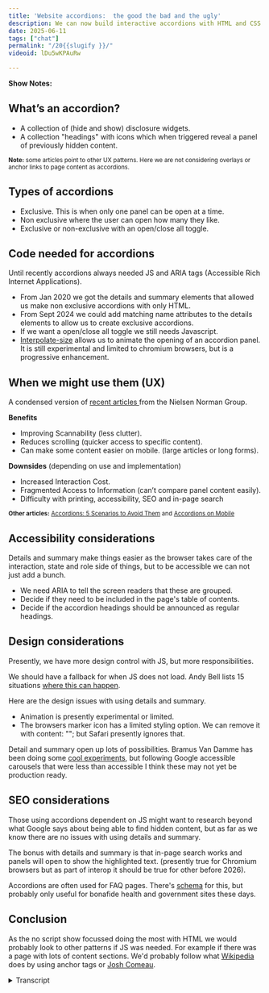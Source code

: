 ```yaml
---
title: 'Website accordions:  the good the bad and the ugly'
description: We can now build interactive accordions with HTML and CSS only, but should we?
date: 2025-06-11
tags: ["chat"]
permalink: "/20{{slugify }}/"
videoid: lDu5wKPAuRw

---
```


 **Show Notes:**

## What’s an accordion?
  - A collection of (hide and show) disclosure widgets.
  - A collection "headings" with icons which when triggered reveal a panel of previously hidden content.

<small>
<strong>Note:</strong> some articles point to other UX patterns. Here we are not considering overlays or anchor links to page content as accordions.
</small>

## Types of accordions

- Exclusive. This is when only one panel can be open at a time. 
- Non exclusive where the user can open how many they like.
- Exclusive or non-exclusive with an open/close all toggle.

## Code needed for accordions
 
 Until recently accordions always needed JS and ARIA tags (Accessible Rich Internet Applications). 

 - From Jan  2020 we got the details and summary elements that allowed us make non exclusive accordions with only HTML.
 - From Sept 2024 we could add matching name attributes to the details elements to allow us to create exclusive accordions.
 -  If we want a open/close all toggle we still needs Javascript.
 - [Interpolate-size](https://developer.mozilla.org/en-US/docs/Web/CSS/interpolate-size) allows us to animate the opening of an accordion panel. It is still experimental and limited to chromium browsers, but is a progressive enhancement.

 ## When we might use them (UX)

 A condensed version of [recent articles ](https://www.nngroup.com/articles/accordions-on-desktop/) from the Nielsen Norman Group.

 **Benefits**

 - Improving Scannability (less clutter).
 - Reduces scrolling (quicker access to specific content).
 - Can make some content easier on mobile. (large articles or long forms).

 **Downsides** (depending on use and implementation)

 - Increased Interaction Cost.
 - Fragmented Access to Information (can’t compare panel content easily).
 - Difficulty with printing, accessibility, SEO and in-page search

 <small>
<strong>Other articles:</strong> 
<a href="https://www.youtube.com/watch?v=c8I7rplPN8I">Accordions: 5 Scenarios to Avoid Them</a>   and 
<a href="https://www.youtube.com/watch?v=bKZjnqRsxzo">Accordions on Mobile</a>
</small>

 ## Accessibility  considerations

 Details and summary make things easier as the browser takes care of the interaction, state and role side of things, but to be accessible we can not just add a bunch.

 - We need ARIA to tell the screen readers that these are grouped.
 - Decide if they need to be included in the page's table of contents. 
 - Decide if the accordion headings should be announced as regular headings.

 
 ## Design considerations

 Presently, we have more design control with JS, but more responsibilities. 
 
 We should have a fallback for when JS does not load. Andy Bell lists 15 situations [where this can happen](https://piccalil.li/blog/a-handful-of-reasons-javascript-wont-be-available/).

 Here are the design issues with using details and summary.

 - Animation is presently experimental or limited.
 - The browsers marker icon has a limited styling option. We can remove it with content: ""; but Safari presently ignores that. 

Detail and summary open up lots of possibilities. Bramus Van Damme has been doing some [cool experiments](https://developer.chrome.com/blog/styling-details), but following Google accessible carousels that were less than accessible I think these may not yet be production ready.

 ## SEO considerations

Those using accordions dependent on JS might want to research beyond what Google says about being able to find hidden content, but as far as we know there are no issues with using details and summary.

The bonus with details and summary is that in-page search works and panels will open to show the highlighted text. (presently true for Chromium browsers but as part of interop it should be true for other before 2026).

Accordions are often used for FAQ pages. There's [schema](https://developers.google.com/search/docs/appearance/structured-data/faqpage) for this, but probably only useful for bonafide health and government sites these days.

## Conclusion

As the no script show focussed doing the most with HTML  we would probably look to other patterns if JS was needed.  For example if there was a page with lots of content sections. We'd probably follow what [Wikipedia](https://en.wikipedia.org/wiki/Accordion) does by using anchor tags or [Josh Comeau](https://www.joshwcomeau.com/animation/partial-keyframes/).

<details> 
<summary>Transcript</summary>

[00:00:05] **Nathan Wrigley:** Hello there and welcome to the No Script Show.

This is the first in our series looking at various components that make up a website. Today we're gonna be talking about accordions. The format for this series is that we'll first talk about the components in terms of when they may be helpful in the light of UX or not, but also we'll be looking at them in terms of accessibility and SEO considerations.

We'll also talk about the code needed. But as this goes out as an audio podcast, we'll also follow this episode up with a part two. This will be video content that looks at some code snippets and working examples. And as always, the person actually doing the real work is David Waumsley. Hello David. 

[00:00:48] **David Waumsley:** Hello.

Yeah, so hopefully this format will work. And I had this idea a long time ago, and I built this sort of site for my own use called the Intrinsic Framework. It's a bit of a joke name, I can't think what else to call it. Where I was collecting all these snippets I got from other people and, things that I might use.

And when we did our show builds, we did three of these builds. Basically, I used the same pile of snippets. So I thought what we'll do is we'll try and brand, that, that whole thing. To match with this so we can talk about stuff and then we can actually show some of these snippets as well that anyone can use if they wanna take away and use them or tell me where I've got things wrong.

That would be helpful too. So 

[00:01:30] **Nathan Wrigley:** we're gonna have two websites in effect. We're gonna have one with the content, like the stuff we talk about, the podcast, the videos, that kind of thing. But then also there'll be a, a. Different layer, the intrinsic framework layer where you can go and see how these examples work and find the code and things like that.

[00:01:48] **David Waumsley:** Exactly. So we, I mean we're, all putting it on the no script show. So we've got, we, did it anyway. I did some solo videos, didn't I? Which we characterized as learn. There were short videos where we talked about code or I talked about code then on my own, but now I'm gonna do it with you 'cause it's a lot more entertaining when I.

yeah, so we can actually bring up the show notes 'cause we have got some notes to talk around. Here we are. Okay. Yeah. 

[00:02:16] **Nathan Wrigley:** So this is gonna be available at no script show slash 20 if you want to get in touch with us. And today it's all accordions all the way down. 

[00:02:25] **David Waumsley:** Yeah. The good, bad, and ugly. That's why I don't, it's a bit more like click bait, isn't it?

That it is. yeah. So we've got notes. So first of all, I guess we ought to start with defining what an accordion is. So I've got a couple of. Definitions, if you like, which I've seen from various places. One is that it's a collection of hide and show disclosure widgets, which is generally a sort of W three C kind of term for these things, disclosure widgets, and then other people.

I think people like the Nielsen Norman Group. Or is it Norman Nielsen Group? I always forget. Anyway, yes, the UX people, I think they would refer to it as a collection of headings with icons that when triggered would reveal a panel of previously hidden content and. I've put a little note on this one actually, because I looked through a few articles preparing for this and talking about, design of our accord, accordions.

And, a lot of those when I went to the example sites, and it could be that the example sites had changed, but they weren't actually what we would think as accordions where something drops down below. They were sometimes overlays, they were sometimes, just anchor text, go into somewhere else on the page.

so for, this, we're really thinking of accordions as those, know, drop down. Kind of things, little disclosure, which is, 

[00:03:54] **Nathan Wrigley:** yeah. can I tell you what I would've said prior to reading your show notes here? I would've just said, yeah, basically it's a bunch of horizontal titles. Really? Yeah. And you click on it and then something.

Peers, usually with some kind of transition, like a slide out or something like that. And you've got this option to open and close. Sometimes you open multiple, close multiple, have one open at a time, those kind of things. But I guess it comes from the instrument, doesn't it? That you know the accordion, like a piano with a squeeze box in between the idea that it gets bigger and gets smaller.

Yeah, it, but it goes sideways word, isn't it? Yeah, definitely go sideways as opposed to up and down, but I'm imagining that's where it comes from anyway. But, always to do with JavaScript. There's always an element of JavaScript in there because things have been hidden and they need to be revealed in some way.

that's, and that's, 

[00:04:44] **David Waumsley:** and that's why we're talking about Yeah. Because we can now do it with HTML and CSS and have it accessible, but, nice. But, next thing I've got here is obviously the types of accordion that we have. 'cause they do have names. I didn't know this. So an exclusive accordion is when, I think this is typical expected behavior of accordion that when you open one with a trigger or the heading a panel, the other ones will close.

So you only keep one open at a time. So they work as a group, but there is the non-exclusive. accordion where you can open as many as you like. and then we have the kind of inclusive or non-inclusive where there is an open and close or toggle where you can just open them all up or close them all up if you want, which is quite handy.

it's curious, 

[00:05:34] **Nathan Wrigley:** ju just thinking about it, it's curious that this is something that's become a normal design pattern. Because I'm imagining when the browsers first started implementing things in HDML, that probably this wasn't even on anybody's radar. And then some, yeah. Some ingenious person thought, gosh, there's too much here.

Is there any way of making it less, getting rid of half of the content that we've got, but somehow discoverable by the user. Yeah. And and now it's just a completely normal, accepted part of. I'd imagine if you go to many websites, a significant proportion of them will have something akin to this somewhere, maybe as an FFAQ or something like that.

But, anyway, carry on. 

[00:06:15] **David Waumsley:** Yeah. just thinking back to the, websites that you did for clients before, do you, did you use an accordion a lot? 

[00:06:22] **Nathan Wrigley:** quite often actually. And usually it was on the things like the FAQ kind of page where the whole point was that you wanted to put a ton of information on there, but you also wanted to make it so that the headings were the thing, not the actual content, and then the person could discover it.

But I always implemented it with a kind of drag and drop page builder style solution. I don't think I ever built one. Outside of A CMS. So I didn't explore how the HTML was structured and the importance of that. It was always just a, drop in a widget or an, a block or whatever you, might do in the WordPress space, and then fill out the, available containers.

you'd have the title and then the, actual content. That was it. But there's way more to this, and obviously now that it's being done with just CSS, you've gotta know what those bits are. 

[00:07:15] **David Waumsley:** Yeah. And I, same for me. Really? I don't think I used an accordion until I started using the page builder and then I overused them.

Now looking back, I can see I, it was there because you thought, oh, FAQ page. Yep. Of course I need an accordion. Here's one I can drag in. Yep. And it, yeah. Anyway, we'll, move on to that. Sorry I interrupted myself. No, that's okay. The code needed. Yes, that's what we're moving on. So this is the interesting thing really, is that.

Really until recently, we always needed JavaScript and if we wanted them to be accessible, we would need to add Aria tags as well to those so screen readers can understand what's happening. But from January, 2020, we got the details and summary element that allowed us to make non-exclusive accordions effectively only with html.

we don't even need the CSS, the browsers own, style sheets. We'll do what we want, That was great. From September last year, 2024, we could add matching name attributes to the details element that would allow them to work as one so we could create exclusive. So one would close as the other one would open as long as those names matched against it.

So that was a big move forward. And in terms of styling, we're not quite there yet, but just recently, and it's still limited at the moment we have, I always pause when I want to say this interpolate size, which is something which just come to CSS and what it does. is, I dunno if I can explain it well, but it, in that, the case of us, it allows us to be able to use CSS to size something that isn't seen that's hidden.

So when something is closed, if you like, you've got nowhere of being able to do a transition to an open stage. And this will allow this to happen. Now, to be honest, we will get onto that when we get onto the CSS. It's a bit of code that you probably want to put in all your star sheets and your resets because they would've just introduced this ability to do it, but it would impact on other CSS.

So you have to add it in if you want this functionality, but it's one of these things that you probably likely to always want, so you would just stick it in your resets. but anyway, it does allow now for us to have a bit of animation when we open those tabs because. As it is. So suddenly we've got something which is like the JavaScript.

Accordions that we've always known. There've always been a little bit of animation there. 

[00:09:47] **Nathan Wrigley:** Can I just re just reprise that just to make sure I've understood that. So prior to January, 2021, you needed JavaScript if you wanted to achieve anything akin to a, a ahy show state. Yes. Yes. So an accordion January, 2020, we got, details and summary, which allowed us to have a single element.

So you could do multiple single elements, but they weren't in any way connected with one another. You would just have a detail and then the summary, and you click on the detail and the summary is open, but there's no animation. It just suddenly open, suddenly closed. Then in last year, that's surprising to me, September, 2024, you could now somehow bind them together.

So you could have multiple details, multiple summaries, and they would bind together so that you would open one and another would know that was open. So maybe another one should collapse. So all of a sudden. September, 2024, we've got something which starts to feel a little bit more like the JavaScript accordions where they're interacting with one another.

And then finally, right now, interpolate, he said trying to get the word right size, is new. Maybe it's not widely accepted, but the idea there is it, can figure out that there's this zero sized thing Yes. And then expand it. And now we've got the full range of things. It now feels like an entirely Java script.

Less accordion is available. Yeah. 

[00:11:11] **David Waumsley:** There was no way to, to have the height goes from zero to, an auto size, which you would need to contain all of that stuff before this. And it's still not supported. it's only really on Therom browsers at the moment, but it will come to the rest. So I think we can.

Guarantee that we'll be able to do this. Okay. There, there were, other ways, which I'll talk about later on that one. So let's, should we move on to Yeah. Why we might wanna use them? Sure. I'll bring up the article that I was looking at, which is from the, now it doesn't tell me whether it's Norman Nien, but the NNN group.

Anyway, that's all helpful, isn't it? Yes. and there's some great examples on here. actually I'll go. I'm distracting myself. I'll go back to, what we said were the main benefits. Can we just quickly go over this one? okay. What they list, and there's a few articles and I've put links to them on the show notes here, but there's, the benefits is really improve scanability so there's less cut out on the page so that you've mentioned there.

Reduce. Scrolling, if you need to get to specific content so you can get there much quicker, and that it can make the content easier, particularly on mobiles when say you've got long articles and you want different sections or the thing we were looking at earlier where we thought is useful, where there might be a step by step process that you go through, say with a form where you complete this bit and you want to open the next bit to complete the next bit, so there's not this big overwhelm.

Yep. The downsides which we've got here, which will always depend on the use and implementation with this, is that there, there is for the user an increased interaction cost, so they have to keep clicking on stuff. there's fragmented access to information, so they can't compare. The content in, if they're gonna close, if it's exclusive.

Yep. they can't compare what's in that, information. So that can get annoying. And then there's all the other difficulties that are there. most accordions out there when you look at them, don't function properly. but there are issues with being able to print out the content that's in an accordion, accessibility issues, which will.

Touch on data, and sometimes with SEO, with the, content is hidden and not easy to find, or not easy to find with an in-page search. 

[00:13:29] **Nathan Wrigley:** Yeah. okay. So that would be a scenario where a, an accordion was collapsed. The dom shows that a certain string of words through search is somewhere on the page, but where the heck is it?

How do you, How do you locate it? Would you have to open that in order to click through the search to find it? Yeah. That's tricky. 

[00:13:47] **David Waumsley:** Yeah. Yeah, I'll bring up that article and apologies for those people listening to the audio only, but there's not much to see here. So there are a couple of quick examples, which I thought were, I'll just scroll down.

These that they put in their article and I. The best use I, I think of is they show an example of the Logitech page where it's a typical product page where you've got the main product on the left and on the right you've got that thing where you'll add to cart and some basic details. But also there's a little dropdown of a, accordions there, where you can.

Just get other information about the spec and details, compatibility, support and all that kind of stuff. But not everybody will want that to go to checkout. And if you were to put that in, that would be a lot of text. You wouldn't see the item you're going to buy. So I see this as a really good use.

[00:14:36] **Nathan Wrigley:** Yeah. It's interesting because on some checkout pages, you see the sort of the sister of accordions, which is tabs. So that's a horizontal layout. Yes. a similar idea. But this works much better in a sidebar, doesn't it? You couldn't do a taped interface for that content. But, but an accordion here works really well and it's curious.

'cause I just, that example, I would use that, I would definitely be clicking on the specs and details. Yes. But I don't wanna see the compatibility, the support, the, in the bot. I don't wanna see any of that. So having it collapsed and me seeing the option to go into the tech spec, that's exactly the way that I would like to see it.

And it's all just in the sidebar is perfect. 

[00:15:19] **David Waumsley:** And it solves that problem. And they say there's about sort of 10% of people who just need all the details. They can get the type of person who will investigate the footer in, for all the links and everything that, that type of person. And it's a way of bringing that up.

Without, it makes it more available where it needs to be. So I can see the good use for interesting thing is though, on the Logitech, if you do go to that page now, I, imagine it's changed since they did this article, which is only a couple of years ago. But now if you actually go to that and you click on it, it doesn't open up a dropdown.

It actually. It does an overlay that comes in from, the right hand side. Oh, okay. Overall, yeah. yeah. oh, nevermind. Yeah, it's a good idea. Yeah. And the other example that they put here, which is from a site, which is Learn, HTML, where they use it to section up the sort of syllabus content that they might have there.

So you might want to look at different things on the syllabus, and you can go into that. And that on a lot of articles as well, where there might just be. Not everything's gonna be of interest, and you want to. Just not overwhelm. so we have to scan down. So I could see that. So that's, there have got a couple of good uses, but I'm guilty of, I'm gonna scan down here to where I think the one that I'm most guilty of doing is this one here on the Department of Revenue that they show where there's three accordions all closed.

And if you were to open those up as they show. Basically that's just a header and a normal, standard bit of text, which would just be a lot easier to scan through this, wouldn't it? 

[00:16:56] **Nathan Wrigley:** gi given the amount of text there, I suppose a decision has to be made about whether there's any utility in having an accordion.

And one of those thoughts is how much there is. And there's really not a lot. And because there's not a lot, why not just get rid of the, the accordion in the first place? Less interactions. But obviously if each of those were, I don't know, twice, three times the length that it is there. Then it suddenly does become useful because you're avoiding the scroll and all of that.

But yeah, I think in that situation I'm guessing that they're using some kind of CMS and the CMS will probably have a field where they can dump that information and that information will automatically end up in a, an accordion, if Yeah. As opposed to a page by page analysis of should this go on accordion?

Should it not? So maybe it's the CMS, which is making the decision for them there. 

[00:17:48] **David Waumsley:** I've certainly gone to loads and loads of, obviously I think page builder sites where there's frequently asked questions and then literally the answer is just a couple of words. Yeah. Do you offer a refund and you open it up and the word is yes.

Yeah. It's so frustrating to after that interaction cost, yeah. Is, really a lot of the problem. and you take on a lot of issues, responsibilities for. how these things are gonna work to be accessible to all. Okay, let's go back then. So accessibility considerations. yeah, so we, so details and summary makes it a lot easier now for us to be able to create an accessible I.

Accordion, but, we can't just stick a whole bunch of them together and leave it there. We do need to tell screen readers that this is a collection of items, so we do need Aria to be able to let them know that it's grouped, which we'll get onto. when we do the more video bit, but we need to tell 'em how that is grouped as well.

we need to decide whether that content or the content that is going to be included, whether the accordion itself is going to be included in the summary of the page and is content. So for screen readers, they get a summary whether they'll get the headers. So we have to bake that into it. And then we also have to consider should those accordions.

Have their own headers as such. So we would expect when we look at frequently asked questions, a lot of the time that these are actually headers. But if we're using accordion a lot of the time with JavaScript, we would put that in a button. And it loses all its meaning as a header. It can't be a header and a button at the same time.

Yeah, and the same happens if we use summary within details. It's mapped to the button role. So if you, can put a header in it and stylistically, I think it will adopt that, but it loses its meaning as a heading. So there are those sort of considerations. About the type of content that we have for 

[00:19:54] **Nathan Wrigley:** flexibility.

Yeah. There's actually a lot there isn't there? And, becoming from a background of using a CMS and page builders and things like that, obviously you are, maybe they have the options for these kind of things, but probably not. Maybe most people wouldn't explore them. Just the fact that it puts the accordion on the page, you kind of thing.

that job's done. Yes. But there is a lot there. aria are able to say that things are grouped. So if you're using just a single detail, so summary and details, you're, better, that's fine. But when you start to group them together in this way that we were describing earlier, you need to in some way indicate that these are group, they, form part of a wider group.

And then whether or not things don't need to go in the table of contents and, Buttons as headings and headings as buttons is also problematic. yeah. 

[00:20:41] **David Waumsley:** You, you're always gonna need to put it in either a diviv, and you can give it a roll of groups so somebody knows. But ideally you add r we a label buy and then put that to a title, which you may or may not want to hide for sighted users, or if you want it to show up.

In the table of contents, we have to put that then in a section and do a similar thing. So it's quite interesting, all this consideration. So yeah, I doubt there would be a page builder, one-off, accordion that could. Swap to all of those different things. So probably, they're always going to be used wrongly in certain circumstances.

[00:21:17] **Nathan Wrigley:** Yeah. But, nice to know that given the knowledge, which will impart, there's an answer for each of those problems. The considerations that's the right word. there's a way of doing it correctly. So that's good to know. Okay. 

[00:21:31] **David Waumsley:** Yeah. Design considerations. we talk about that. That there's obviously more design control that you've got if you're going for a JavaScript approach than you can because there's some limitations with details and summary using it as an accordion.

Because as mentioned, we've got this, Animation, but it's still limited at the moment, so that's not gonna work for everybody. We've also got, and this is really interesting, I'll get into it more with the code, but the, we have the marker that we get by default. This little triangle. Yeah. Which changes if we just use H two ML and use the browser zone user agent styles, we get that.

Outta the box. But when you wanna change it, it becomes quite tricky. You could do some global changing of color, in theory on the documentation, at least with web dev. It says that you will be able to replace that like any other marker and use like a bullet point, any of those listed, but it doesn't seem to work.

And there are some still little quirks with that because even if you remove by using content and put those in quotes with nothing in it to remove the marker against the marker, It gets removed so you can add something else in. But that's doesn't seem to work on Safari browsers at the moment, okay.

So, there are, at the moment there are design considerations, but I think, they probably still make it for me, they make it worth looking to not have to deal with JavaScript and how that might fail for people and all the other considerations. I still think, we can design. accordions just with details and summary quite well.

Yeah. Okay. Okay. we said we'll take everything by SEO. There's not much I can say on SEO. I did a bit of research, to see what was being said about this. And as far as I know, if we're using details and summary, which is great, is the fact that search engines will be able to find the content that's within them.

Will also, and this is the big bonus which we won't get with the JavaScript solution, is that we get. in page search, it will open up the tabs to find the content within those by default, which you won't necessarily, which it's difficult to achieve actually with JavaScript. So there are some benefits, I think, and I think also, there are different reports out there because the, bottom line I think with Google is, don't worry about your hidden content.

We'll find it, but other people do experiments and they say that might not be true under certain circumstances. 

[00:24:02] **Nathan Wrigley:** So. 

just to clarify that, then, if you are just using a regular details and summary, then if you, embed content in there and somebody search is searching for that content, Google can find it.

But not only that in the browser will automatically open that, summary area in order to reveal it when you do that search and then ultimately, tap to find it. Okay. 

[00:24:27] **David Waumsley:** If the search finds it, but also if you're just on your page and you're using, what controller f or whatever Yeah, exactly that.

Yeah. It will open up the right tabs. I say that there is a caveat That will be the case by the end of this year. By 2006. It should be, at the moment it's just working in the chromium browsers, okay. 

[00:24:48] **Nathan Wrigley:** Okay, 

[00:24:49] **David Waumsley:** we're running a bit ahead with that. that was it. There were the only other little thing I looked at that I thought was a SEO consideration 'cause it made me think about FAQs and there was a big thing wasn't there, about using schema markups.

Yes. Yeah, for these things and getting, yeah, I think this is my understanding. I'd love to be corrected if I'm wrong, but reading what they say, I think it's really only something you'd want to do for the sort of bonafide health organizations or government sites where they've got frequently asked questions because they've really downgraded it.

I think you know the user AI to find most of the stuff, and they're not interested unless you are, a big, legit company with some real, serious, frequently asked questions that are. gonna be, checked. yeah. So I don't think the whole marking up a schema, but effectively that would be its own thing anyway.

You would just be, if you were still using schema, you would only be linking it to the IDs of your separate panels anyway, 

[00:25:47] **Nathan Wrigley:** Okay. Okay. Alright, that's it. So that's an in conclusion then, 

[00:25:53] **David Waumsley:** Yeah. I, think as our show is the no script show. our thing is to try and make websites as simple as possible.

So where the reason why we're gathering these sort of snippets is that we can put together some more builds later as easily as possible for anyone can do it. as we're no good at scripting languages, we wanna avoid js and it just. So there are some situations where we need JavaScript. So if we want something where it's a toggle, as we said, where we want to open everything up or close it all in one go, we need JavaScript for that.

And I think under a circumstance like that and another circumstance where we might want a actual heading to be the trigger for our panel. For the meaning there. Under those circumstances, we need JavaScript, but I actually think I would for those kind of things, I would do something like Josh Komo does on his blog post where I'd create my own little anchor tags that scroll down to the header for that.

[00:26:54] **Nathan Wrigley:** Yeah. So that's really useful if it's essentially you've got a whole page kind of accordion there, haven't you? You, yes. Put something in a sidebar because it just makes it so much easier to get from point A to point B. but that really wouldn't work as an accordion 'cause you'd be just hiding so much content and when you open one up, it would be just like this massive scroll to, to get to the other one.

Yeah. That's superior in that scenario, isn't it? 

[00:27:19] **David Waumsley:** I think so. I can't think of a situation. Maybe you can where I think the. Using details and summary to make a, an exclusive, accordion is something I will use where I need to save space in. Yep. Particularly with that Logitech thing. Yep. On the shopping I can say I use that, but for anything else where it needs JavaScript, I actually now think I'm at the point where I'd use a different pattern.

[00:27:40] **Nathan Wrigley:** Okay. 

[00:27:41] **David Waumsley:** Yeah. I If you, 

[00:27:43] **Nathan Wrigley:** I think hiding content is its primary purpose, isn't it? It's just taking something which you wish to be discoverable. But you don't wish for the person necessarily to see, so it's basically information which not everybody needs. So an FAQ is a great example of that. because if you are, if you, really genuinely don't need an answer to the 15 questions that you've got on, they're just one of them, that's the one you wanna hone into, but you wanna be able to just summarize the titles quickly.

Is it this question? No, click on this one. There's my answer, and then move on. But the example that you just gave from Josh Yeah. that wouldn't work. 'cause all of that whole page is supposed to be the content. You don't really wanna hide anything. Yeah, you just wanna navigate to it quickly.

Yeah. 

[00:28:26] **David Waumsley:** And that's how, what Wikipedia do, they've got. Yep. basically anchor tags that take you to where you need to go. And I think that's a good way 

[00:28:34] **Nathan Wrigley:** of doing this. And you 

[00:28:34] **David Waumsley:** keep all your headers, Yeah. 

[00:28:36] **Nathan Wrigley:** Yep. Yeah. And you can deep link from elsewhere, can't you? Which is quite nice. Yeah. Yeah. just to be, just to help people navigate this, let's say people are getting to the end of this piece of audio content.

There's gonna be some associated. Like tutorials if you like. You're gonna do some run throughs of how you actually build all of this. Where will Thats surf surface on our website. Will it be available in a particular spot? 

[00:28:58] **David Waumsley:** Yes. This one will come up 'cause it's following on from the learn videos I did. So what we're just gonna go and do now is, it will be available on the no Script show slash learn slash 12.

[00:29:13] **Nathan Wrigley:** Got it. Okay, so they're not in sync. So 20. So this is the no script show, forward slash 20. It doesn't map. It's not go to Learn dash 20. So we're gonna be no script show Forward slash learn. And then obviously from forward slash Learn you be able to see things. But coincidentally, this one is gonna be forward slash.

12 at the end as well. Okay. Makes perfect sense. There's a, there's some little, there's some little teaser. Yes. So yeah, that's a really nice development that we're doing. We're doing these audio video pieces of content where you can see us discuss the problem if you like, and then we're gonna go pause the video and then make some other content, around how to actually build it.

So that's quite nice. New development for this whole. Whole enterprise. Are we done for today though? Yeah. So it's just buy to our audio. Okay. In that case, yeah. See you later. Audio listeners. for the rest of you, we will continue and crack on with our learn. I'll see you in a minute. 

</details> 